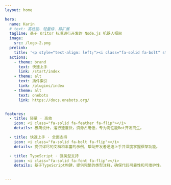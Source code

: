 ```yaml
---
layout: home

hero:
  name: Karin
  # text: 高性能、轻量级、易扩展
  tagline: 基于 Kritor 标准进行开发的 Node.js 机器人框架
  image:
    src: /logo-2.png
  prelink:
    title: '<p style="text-align: left;"><i class="fa-solid fa-bolt" style="color: #63E6BE;"></i> 快速开始</p><div style="text-align: left; font-weight: bold; word-break: break-all; overflow-wrap: break-word;">pnpm init && pnpm i node-karin && npx init && npx karin .</div>'
  actions:
    - theme: brand
      text: 快速上手
      link: /start/index
    - theme: alt
      text: 插件索引
      link: /plugins/index
    - theme: alt
      text: onebots
      link: https://docs.onebots.org/


features:
  - title: 轻量 · 高效
    icon: <i class="fa-solid fa-feather fa-flip"></i>
    details: 极简设计，运行速度快，资源占用低，专为高性能Bot开发而生。

  - title: 快速上手 · 全面支持
    icon: <i class="fa-solid fa-bolt fa-flip"></i>
    details: 提供详尽的文档和丰富的示例，帮助开发者迅速上手并深度掌握框架功能。

  - title: TypeScript · 强类型支持
    icon: <i class="fa-solid fa-font fa-flip"></i>
    details: 基于TypeScript构建，提供完整的类型注释，确保代码可靠性和可维护性。


---
```


<HomeUnderline />
<confetti />
